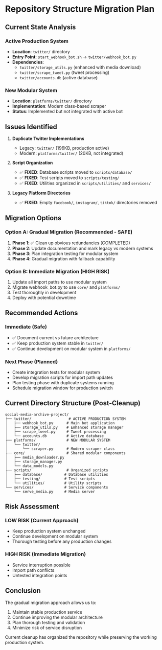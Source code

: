 # Repository Structure Migration Plan

## Current State Analysis

### Active Production System
- **Location**: `twitter/` directory
- **Entry Point**: `start_webhook_bot.sh` -> `twitter/webhook_bot.py`
- **Dependencies**: 
  - `twitter/storage_utils.py` (enhanced with media download)
  - `twitter/scrape_tweet.py` (tweet processing)
  - `twitter/accounts.db` (active database)

### New Modular System  
- **Location**: `platforms/twitter/` directory
- **Implementation**: Modern class-based scraper
- **Status**: Implemented but not integrated with active bot

## Issues Identified

1. **Duplicate Twitter Implementations**
   - Legacy: `twitter/` (196KB, production active)
   - Modern: `platforms/twitter/` (20KB, not integrated)

2. **Script Organization**
   - ✅ **FIXED**: Database scripts moved to `scripts/database/`
   - ✅ **FIXED**: Test scripts moved to `scripts/testing/`
   - ✅ **FIXED**: Utilities organized in `scripts/utilities/` and `services/`

3. **Legacy Platform Directories**
   - ✅ **FIXED**: Empty `facebook/`, `instagram/`, `tiktok/` directories removed

## Migration Options

### Option A: Gradual Migration (Recommended - SAFE)
1. **Phase 1**: ✅ Clean up obvious redundancies (COMPLETED)
2. **Phase 2**: Update documentation and mark legacy vs modern systems
3. **Phase 3**: Plan integration testing for modular system
4. **Phase 4**: Gradual migration with fallback capability

### Option B: Immediate Migration (HIGH RISK)
1. Update all import paths to use modular system
2. Migrate webhook_bot.py to use `core/` and `platforms/` 
3. Test thoroughly in development
4. Deploy with potential downtime

## Recommended Actions

### Immediate (Safe)
- ✅ Document current vs future architecture
- ✅ Keep production system stable in `twitter/`
- ✅ Continue development on modular system in `platforms/`

### Next Phase (Planned)
- Create integration tests for modular system
- Develop migration scripts for import path updates
- Plan testing phase with duplicate systems running
- Schedule migration window for production switch

## Current Directory Structure (Post-Cleanup)

```
social-media-archive-project/
├── twitter/                 # ACTIVE PRODUCTION SYSTEM
│   ├── webhook_bot.py      # Main bot application
│   ├── storage_utils.py    # Enhanced storage manager
│   ├── scrape_tweet.py     # Tweet processing
│   └── accounts.db         # Active database
├── platforms/              # NEW MODULAR SYSTEM
│   └── twitter/
│       └── scraper.py      # Modern scraper class
├── core/                   # Shared modular components
│   ├── media_downloader.py
│   ├── storage_manager.py
│   └── data_models.py
├── scripts/                # Organized scripts
│   ├── database/          # Database utilities
│   ├── testing/           # Test scripts
│   └── utilities/         # Utility scripts
└── services/              # Service components
    └── serve_media.py     # Media server
```

## Risk Assessment

### LOW RISK (Current Approach)
- Keep production system unchanged
- Continue development on modular system
- Thorough testing before any production changes

### HIGH RISK (Immediate Migration)
- Service interruption possible
- Import path conflicts
- Untested integration points

## Conclusion

The gradual migration approach allows us to:
1. Maintain stable production service
2. Continue improving the modular architecture
3. Plan thorough testing and validation
4. Minimize risk of service disruption

Current cleanup has organized the repository while preserving the working production system.
